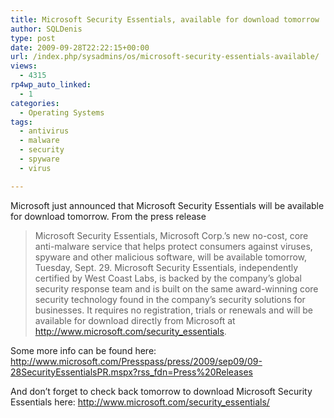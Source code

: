 ```yaml
---
title: Microsoft Security Essentials, available for download tomorrow
author: SQLDenis
type: post
date: 2009-09-28T22:22:15+00:00
url: /index.php/sysadmins/os/microsoft-security-essentials-available/
views:
  - 4315
rp4wp_auto_linked:
  - 1
categories:
  - Operating Systems
tags:
  - antivirus
  - malware
  - security
  - spyware
  - virus

---
```

Microsoft just announced that Microsoft Security Essentials will be available for download tomorrow. From the press release

> Microsoft Security Essentials, Microsoft Corp.’s new no-cost, core anti-malware service that helps protect consumers against viruses, spyware and other malicious software, will be available tomorrow, Tuesday, Sept. 29. Microsoft Security Essentials, independently certified by West Coast Labs, is backed by the company’s global security response team and is built on the same award-winning core security technology found in the company’s security solutions for businesses. It requires no registration, trials or renewals and will be available for download directly from Microsoft at http://www.microsoft.com/security_essentials.

Some more info can be found here: http://www.microsoft.com/Presspass/press/2009/sep09/09-28SecurityEssentialsPR.mspx?rss_fdn=Press%20Releases

And don&#8217;t forget to check back tomorrow to download Microsoft Security Essentials here: http://www.microsoft.com/security_essentials/